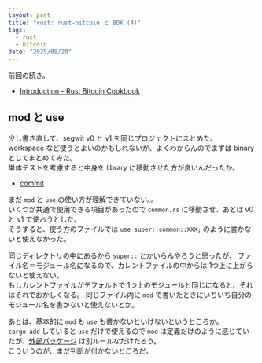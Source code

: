 ```yaml
---
layout: post
title: "rust: rust-bitcoin と BDK (4)"
tags:
  - rust
  - bitcoin
date: "2025/09/20"
---
```


前回の続き。

* [Introduction - Rust Bitcoin Cookbook](https://rust-bitcoin.org/book/intro.html)

## mod と use

少し書き直して、segwit v0 と v1 を同じプロジェクトにまとめた。  
workspace など使うとよいのかもしれないが、よくわからんのでまずは binary としてまとめてみた。  
単体テストを考慮すると中身を library に移動させた方が良いんだったか。

* [commit](https://github.com/hirokuma/rust-bitcoin-sample/tree/ce7d546317f5d9841a04fc05a1e0caa58a01402b)

まだ `mod` と `use` の使い方が理解できていない。。  
いくつか共通で使用できる項目があったので `common.rs` に移動させ、あとは v0 と v1 で使おうとした。  
そうすると、使う方のファイルでは `use super::common::XXX;` のように書かないと使えなかった。

同じディレクトリの中にあるから `super::` とかいらんやろうと思ったが、
ファイル名＝モジュール名になるので、カレントファイルの中からは 1つ上に上がらないと使えない。  
もしカレントファイルがデフォルトで 1つ上のモジュールと同じになると、それはそれでおかしくなる。
同じファイル内に `mod` で書いたときにいちいち自分のモジュール名を書かないと使えないとか。

あとは、基本的に `mod` も `use` も書かないといけないというところか。  
`cargo add` していると `use` だけで使えるので `mod` は定義だけのように感じていたが、[外部パッケージ](https://doc.rust-jp.rs/book-ja/ch07-04-bringing-paths-into-scope-with-the-use-keyword.html#%E5%A4%96%E9%83%A8%E3%81%AE%E3%83%91%E3%83%83%E3%82%B1%E3%83%BC%E3%82%B8%E3%82%92%E4%BD%BF%E3%81%86) は別ルールなだけだろう。  
こういうのが、まだ判断が付かないところだ。
